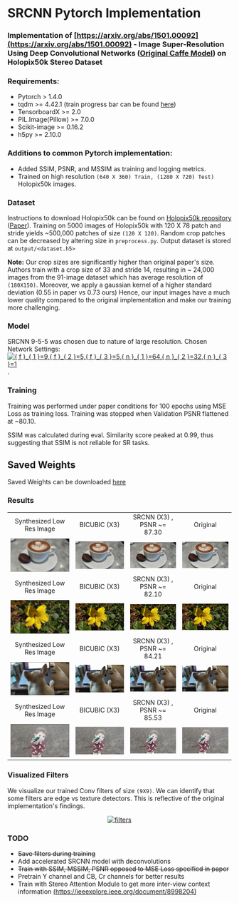 # SRCNN Pytorch Implementation

### Implementation of [https://arxiv.org/abs/1501.00092](https://arxiv.org/abs/1501.00092) - Image Super-Resolution Using Deep Convolutional Networks ([Original Caffe Model](http://mmlab.ie.cuhk.edu.hk/projects/SRCNN.html)) on Holopix50k Stereo Dataset

### Requirements:
* Pytorch > 1.4.0
* tqdm >= 4.42.1 (train progress bar can be found [here](https://github.com/tqdm/tqdm))
* TensorboardX >= 2.0
* PIL.Image(Pillow) >= 7.0.0
* Scikit-image >= 0.16.2
* h5py >= 2.10.0

### Additions to common Pytorch implementation:
* Added SSIM, PSNR, and MSSIM as training and logging metrics.
* Trained on high resolution `(640 X 360) Train, (1280 X 720) Test)` Holopix50k images. 

### Dataset

Instructions to download Holopix50k can be found on [Holopix50k repository](https://github.com/leiainc/holopix50k) ([Paper](https://arxiv.org/abs/2003.11172)). Training on 5000 images of Holopix50k with 120 X 78 patch and stride yields ~500,000 patches of size `(120 X 120)`. Random crop patches can be decreased by altering size in `preprocess.py`. Output dataset is stored at `output/<dataset.h5>`

**Note:**  Our crop sizes are significantly higher than original paper's size. Authors train with a crop size of 33 and stride 14, resulting in ~ 24,000 images from the 91-image dataset which has average resolution of `(180X150)`. Moreover, we apply a gaussian kernel of a higher standard deviation (0.55 in paper vs 0.73 ours) Hence, our input images have a much lower quality compared to the original implementation and make our training more challenging.

### Model
SRCNN 9-5-5 was chosen due to nature of large resolution. 
Chosen Network Settings: <a href="https://www.codecogs.com/eqnedit.php?latex={&space;f&space;}_{&space;1&space;}=9,{&space;f&space;}_{&space;2&space;}=5,{&space;f&space;}_{&space;3&space;}=5,{&space;n&space;}_{&space;1&space;}=64,{&space;n&space;}_{&space;2&space;}=32,{&space;n&space;}_{&space;3&space;}=1" target="_blank"><img src="https://latex.codecogs.com/gif.latex?{&space;f&space;}_{&space;1&space;}=9,{&space;f&space;}_{&space;2&space;}=5,{&space;f&space;}_{&space;3&space;}=5,{&space;n&space;}_{&space;1&space;}=64,{&space;n&space;}_{&space;2&space;}=32,{&space;n&space;}_{&space;3&space;}=1" title="{ f }_{ 1 }=9,{ f }_{ 2 }=5,{ f }_{ 3 }=5,{ n }_{ 1 }=64,{ n }_{ 2 }=32,{ n }_{ 3 }=1" /></a>.

### Training

Training was performed under paper conditions for 100 epochs using MSE Loss as training loss. Training was stopped when Validation PSNR flattened at ~80.10. 

SSIM was calculated during eval. Similarity score peaked at 0.99, thus suggesting that SSIM is not reliable for SR tasks.

## Saved Weights

Saved Weights can be downloaded [here](https://drive.google.com/file/d/1JUfM9vzzaSlyVS3_4xACBEwZv1FFSuhC/view?usp=sharing)

### Results

<table>
    <tr>
        <td><center>Synthesized Low Res Image</center></td>
        <td><center>BICUBIC (X3)</center></td>
        <td><center>SRCNN (X3) , PSNR ~= 87.30</center></td>
        <td><center>Original</center></td>
    </tr>
    <tr>
    	<td>
    		<center><img src="./results/coffee_srcnn_0.png""></center>
    	</td>
    	<td>
    		<center><img src="./results/coffee_bicubic_30.png"></center>
    	</td>
    	<td>
    		<center><img src="./results/coffee_srcnn_30.png"></center>
    	</td>
        <td>
    		<center><img src="./results/coffee.png"></center>
    	</td>
    </tr>
    <tr>
        <td><center>Synthesized Low Res Image</center></td>
        <td><center>BICUBIC (X3)</center></td>
        <td><center>SRCNN (X3) , PSNR ~= 82.10</center></td>
        <td><center>Original</center></td>
    </tr>
    <tr>
    	<td>
    		<center><img src="./results/flower_srcnn_0.png""></center>
    	</td>
    	<td>
    		<center><img src="./results/flower_bicubic_30.png"></center>
    	</td>
    	<td>
    		<center><img src="./results/flower_srcnn_30.png"></center>
    	</td>
        <td>
    		<center><img src="./results/flower.png"></center>
    	</td>
    </tr>
    <tr>
        <td><center>Synthesized Low Res Image</center></td>
        <td><center>BICUBIC (X3)</center></td>
        <td><center>SRCNN (X3) , PSNR ~= 84.21</center></td>
        <td><center>Original</center></td>
    </tr>
    <tr>
    	<td>
    		<center><img src="./results/doggie_srcnn_0.png""></center>
    	</td>
    	<td>
    		<center><img src="./results/doggie_bicubic_30.png"></center>
    	</td>
    	<td>
    		<center><img src="./results/doggie_srcnn_30.png"></center>
    	</td>
        <td>
    		<center><img src="./results/doggie.png"></center>
    	</td>
    </tr>
      <tr>
        <td><center>Synthesized Low Res Image</center></td>
        <td><center>BICUBIC (X3)</center></td>
        <td><center>SRCNN (X3) , PSNR ~= 85.53</center></td>
        <td><center>Original</center></td>
    </tr>
    <tr>
    	<td>
    		<center><img src="./results/child_srcnn_0.jpg""></center>
    	</td>
    	<td>
    		<center><img src="./results/child_bicubic_30.jpg"></center>
    	</td>
    	<td>
    		<center><img src="./results/child_srcnn_30.jpg"></center>
    	</td>
        <td>
    		<center><img src="./results/child.jpg"></center>
    	</td>
    </tr>
</table>

### Visualized Filters

We visualize our trained Conv filters of size `(9X9)`. We can identify that some filters are edge vs texture detectors. This is reflective of the original implementation's findings.
<div style="text-align: center">
<a href='https://postimages.org/' target='_blank'><img src='https://i.postimg.cc/75PgrGR4/fil.png' border='0'  alt='filters'/></a>
</div>

### TODO
* ~~Save filters during training~~
* Add accelerated SRCNN model with deconvolutions
* ~~Train with SSIM, MSSIM, PSNR opposed to MSE Loss specified in paper~~
* Pretrain Y channel and CB, Cr channels for better results
* Train with Stereo Attention Module to get more inter-view context information [(https://ieeexplore.ieee.org/document/8998204)](https://ieeexplore.ieee.org/document/8998204)





